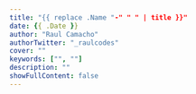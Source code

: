 ```yaml
---
title: "{{ replace .Name "-" " " | title }}"
date: {{ .Date }}
author: "Raul Camacho"
authorTwitter: "_raulcodes"
cover: ""
keywords: ["", ""]
description: ""
showFullContent: false
---
```


